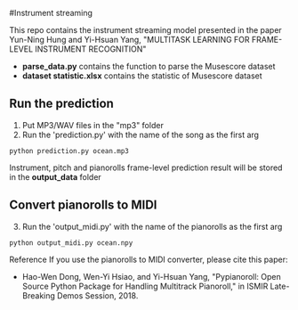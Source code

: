 #Instrument streaming

This repo contains the instrument streaming model presented in the paper Yun-Ning Hung and Yi-Hsuan Yang, "MULTITASK LEARNING FOR FRAME-LEVEL INSTRUMENT RECOGNITION"

- **parse_data.py** contains the function to parse the Musescore dataset
- **dataset statistic.xlsx** contains the statistic of Musescore dataset 

## Run the prediction
1. Put MP3/WAV files in the "mp3" folder
2. Run the 'prediction.py' with the name of the song as the first arg
```
python prediction.py ocean.mp3
```
Instrument, pitch and pianorolls frame-level prediction result will be stored in the **output_data** folder 

## Convert pianorolls to MIDI 
3. Run the 'output_midi.py' with the name of the pianorolls as the first arg
```
python output_midi.py ocean.npy
```

Reference
If you use the pianorolls to MIDI converter, please cite this paper:
* Hao-Wen Dong, Wen-Yi Hsiao, and Yi-Hsuan Yang, "Pypianoroll: Open Source Python Package for Handling Multitrack Pianoroll," in ISMIR Late-Breaking Demos Session, 2018.
